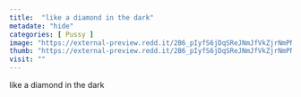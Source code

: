 ```yaml
---
title:  "like a diamond in the dark"
metadate: "hide"
categories: [ Pussy ]
image: "https://external-preview.redd.it/2B6_pIyfS6jDqSReJNmJfVkZjrNmPNwX8-hAQX1vGEs.jpg?auto=webp&s=3ad9aefaf0bdca1c382c6cbe2f421b8b6fe0ae7c"
thumb: "https://external-preview.redd.it/2B6_pIyfS6jDqSReJNmJfVkZjrNmPNwX8-hAQX1vGEs.jpg?width=1080&crop=smart&auto=webp&s=29d142a2461521b683c569f5632a5d58dc92440b"
visit: ""
---
```

like a diamond in the dark
